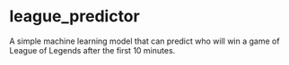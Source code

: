 # league_predictor
A simple machine learning model that can predict who will win a game of League of Legends after the first 10 minutes.
